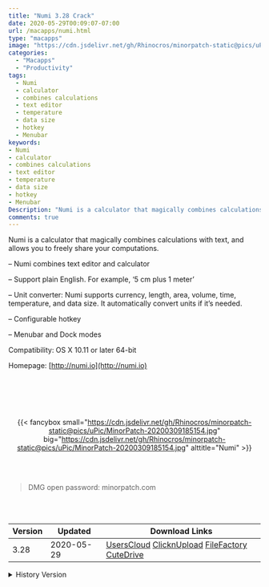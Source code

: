 ```yaml
---
title: "Numi 3.28 Crack"
date: 2020-05-29T00:09:07-07:00
url: /macapps/numi.html
type: "macapps"
image: "https://cdn.jsdelivr.net/gh/Rhinocros/minorpatch-static@pics/uPic/YUwqgC.png"
categories:
  - "Macapps"
  - "Productivity"
tags:
  - Numi
  - calculator
  - combines calculations
  - text editor
  - temperature
  - data size
  - hotkey
  - Menubar
keywords:
- Numi
- calculator
- combines calculations
- text editor
- temperature
- data size
- hotkey
- Menubar
Description: "Numi is a calculator that magically combines calculations with text, and allows you to freely share your computations."
comments: true
---
```


Numi is a calculator that magically combines calculations with text, and allows you to freely share your computations.

– Numi combines text editor and calculator

– Support plain English. For example, ‘5 cm plus 1 meter’

– Unit converter: Numi supports currency, length, area, volume, time, temperature, and data size. It automatically convert units if it’s needed.

– Configurable hotkey

– Menubar and Dock modes



Compatibility:  OS X 10.11 or later 64-bit

Homepage: [http://numi.io](http://numi.io)

<br/>
<br/>
<script async src="https://pagead2.googlesyndication.com/pagead/js/adsbygoogle.js"></script>
<ins class="adsbygoogle"
     style="display:block; text-align:center;"
     data-ad-layout="in-article"
     data-ad-format="fluid"
     data-ad-client="ca-pub-8746275014476192"
     data-ad-slot="5144997159"></ins>
<script>
     (adsbygoogle = window.adsbygoogle || []).push({});
</script>
<br/>
<br/>


<center>

{{< fancybox small="https://cdn.jsdelivr.net/gh/Rhinocros/minorpatch-static@pics/uPic/MinorPatch-20200309185154.jpg" big="https://cdn.jsdelivr.net/gh/Rhinocros/minorpatch-static@pics/uPic/MinorPatch-20200309185154.jpg" alttitle="Numi" >}}

</center>

<br/>
<br/>


> DMG open password: minorpatch.com

<br/>

<br/>
<div id="history_version" class="history_version">

| Version | Updated | Download Links |
| ---- | ---- | ---- |
| 3.28 | 2020-05-29 | [UsersCloud](https://ouo.io/QAF0Fgd)   [ClicknUpload](https://ouo.io/Zmss13)   [FileFactory](https://ouo.io/xl9dst)   [CuteDrive](https://ouo.io/a4hdgG) |
<details>
<summary>History Version</summary>

| Version | Updated | Download Links |
| ---- | ---- | ---- |
| 3.27 | 2020-05-20 | [UsersCloud](https://ouo.io/bBV6Ym)   [ClicknUpload](https://ouo.io/5m6Xp7)   [FileFactory](https://ouo.io/rrANgl)   [CuteDrive](https://ouo.io/n0J6T5) |
| 3.26 | 2020-05-10 | [UsersCloud](https://ouo.io/Vp7iqs)   [ClicknUpload](https://ouo.io/YZ6zta)   [FileFactory](https://ouo.io/E26SIq)   [CuteDrive](https://ouo.io/rhuOyi) |
| 3.25 | 2020-04-23 | [UsersCloud](https://ouo.io/ZBZ8z0)   [ClicknUpload](https://ouo.io/nRpEUa5)   [FileFactory](https://ouo.io/JGKG3X)   [CuteDrive](https://ouo.io/FKIkwaB) |
| 3.24 | 2020-03-09 | [UsersCloud](https://ouo.io/5Zv92G)   [ClicknUpload](https://ouo.io/43HJ1)   [FileFactory](https://ouo.io/EVC3hjD)   [CuteDrive](https://ouo.io/BvDrrj) |
</details>

</div>
